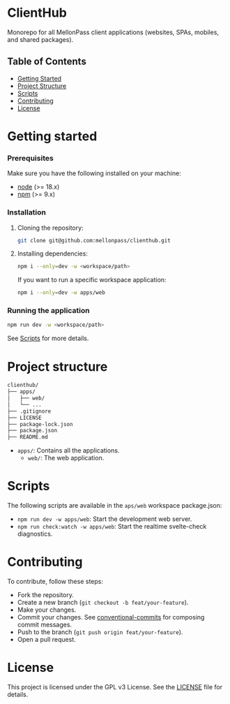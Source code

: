 # ClientHub

Monorepo for all MellonPass client applications (websites, SPAs, mobiles, and shared packages).

## Table of Contents

- [Getting Started](#getting-started)
- [Project Structure](#project-structure)
- [Scripts](#scripts)
- [Contributing](#contributing)
- [License](#license)

# Getting started

### Prerequisites

Make sure you have the following installed on your machine:

- [node](https://nodejs.org/) (>= 18.x)
- [npm](https://www.npmjs.com/) (>= 9.x)

### Installation

1. Cloning the repository:

    ```sh
    git clone git@github.com:mellonpass/clienthub.git
    ```

1. Installing dependencies:

    ```sh
    npm i --only=dev -w <workspace/path>
    ```

    If you want to run a specific workspace application:

    ```sh
    npm i --only=dev -w apps/web
    ```

### Running the application

```sh
npm run dev -w <workspace/path>
```

See [Scripts](#scripts) for more details.

# Project structure

```sh
clienthub/
├── apps/
│   ├── web/
│   └── ...
├── .gitignore
├── LICENSE
├── package-lock.json
├── package.json
├── README.md
```

- `apps/`: Contains all the applications.
    - `web/`: The web application.

# Scripts

The following scripts are available in the `aps/web` workspace package.json:

- `npm run dev -w apps/web`: Start the development web server.
- `npm run check:watch -w apps/web`: Start the realtime svelte-check diagnostics.

# Contributing

To contribute, follow these steps:

- Fork the repository.
- Create a new branch (`git checkout -b feat/your-feature`).
- Make your changes.
- Commit your changes. See [conventional-commits](https://gist.github.com/roelzkie15/3fe7635c542aee64c568535eb8ea25d3) for composing commit messages.
- Push to the branch (`git push origin feat/your-feature`).
- Open a pull request.

# License

This project is licensed under the GPL v3 License. See the [LICENSE](/LICENSE) file for details.
